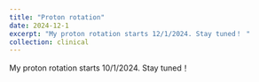 ```yaml
---
title: "Proton rotation"
date: 2024-12-1
excerpt: "My proton rotation starts 12/1/2024. Stay tuned！ "
collection: clinical
---
```


My proton rotation starts 10/1/2024. Stay tuned！